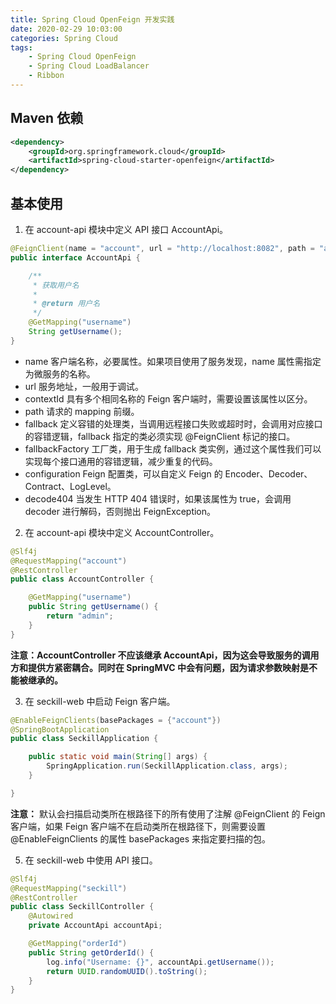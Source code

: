 ```yaml
---
title: Spring Cloud OpenFeign 开发实践
date: 2020-02-29 10:03:00
categories: Spring Cloud
tags:
    - Spring Cloud OpenFeign
    - Spring Cloud LoadBalancer
    - Ribbon
---
```

## Maven 依赖
```xml
<dependency>
    <groupId>org.springframework.cloud</groupId>
    <artifactId>spring-cloud-starter-openfeign</artifactId>
</dependency>
```

## 基本使用
1. 在 account-api 模块中定义 API 接口 AccountApi。

```java
@FeignClient(name = "account", url = "http://localhost:8082", path = "account")
public interface AccountApi {

    /**
     * 获取用户名
     *
     * @return 用户名
     */
    @GetMapping("username")
    String getUsername();
}
```

* name 客户端名称，必要属性。如果项目使用了服务发现，name 属性需指定为微服务的名称。
* url 服务地址，一般用于调试。
* contextId 具有多个相同名称的 Feign 客户端时，需要设置该属性以区分。
* path 请求的 mapping 前缀。
* fallback 定义容错的处理类，当调用远程接口失败或超时时，会调用对应接口的容错逻辑，fallback 指定的类必须实现 @FeignClient 标记的接口。
* fallbackFactory 工厂类，用于生成 fallback 类实例，通过这个属性我们可以实现每个接口通用的容错逻辑，减少重复的代码。
* configuration Feign 配置类，可以自定义 Feign 的 Encoder、Decoder、Contract、LogLevel。
* decode404 当发生 HTTP 404 错误时，如果该属性为 true，会调用 decoder 进行解码，否则抛出 FeignException。

2. 在 account-api 模块中定义 AccountController。

```java
@Slf4j
@RequestMapping("account")
@RestController
public class AccountController {

    @GetMapping("username")
    public String getUsername() {
        return "admin";
    }
}
```

**注意：AccountController 不应该继承 AccountApi，因为这会导致服务的调用方和提供方紧密耦合。同时在 SpringMVC 中会有问题，因为请求参数映射是不能被继承的。** 

3. 在 seckill-web 中启动 Feign 客户端。

```java
@EnableFeignClients(basePackages = {"account"})
@SpringBootApplication
public class SeckillApplication {

    public static void main(String[] args) {
        SpringApplication.run(SeckillApplication.class, args);
    }

}
```

**注意：** 默认会扫描启动类所在根路径下的所有使用了注解 @FeignClient 的 Feign 客户端，如果 Feign 客户端不在启动类所在根路径下，则需要设置 @EnableFeignClients 的属性 basePackages 来指定要扫描的包。

5. 在 seckill-web 中使用 API 接口。
```java
@Slf4j
@RequestMapping("seckill")
@RestController
public class SeckillController {
    @Autowired
    private AccountApi accountApi;

    @GetMapping("orderId")
    public String getOrderId() {
        log.info("Username: {}", accountApi.getUsername());
        return UUID.randomUUID().toString();
    }
}
```